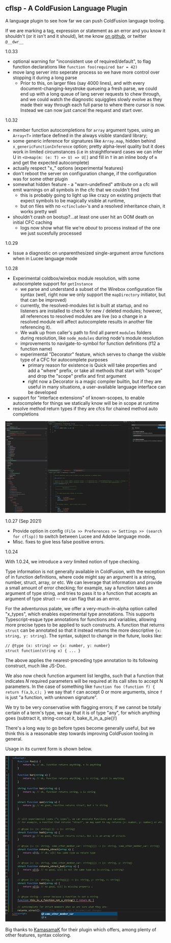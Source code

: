 ## cflsp - A ColdFusion Language Plugin

A language plugin to see how far we can push ColdFusion language tooling.

If we are marking a tag, expression or statement as an error and you know it shouldn't (or it isn't and it should), let me know [on github](https://github.com/softwareCobbler/cfc), or twitter `@__dwr__`

1.0.33
- optional warning for "inconsistent use of required/default", to flag function declarations like `function foo(required bar = 42)`
- move lang server into seperate process so we have more control over stopping it during a long parse
  - Prior to this, on larger files (say 4000 lines), and with every document-changing-keystroke queueing a fresh parse, we could end up with a long queue of lang server requests to chew through, and we could watch
  the diagnostic squigglies slowly evolve as they made their way through each full parse to where there cursor is now. Instead we can now just cancel the request and start over.

1.0.32
- member function autocompletions for `array` argument types, using an `Array<T>` interface defined in the always visible standard library;
- some generic inference for signatures like `Array.map`, hidden behind
  `x_genericFunctionInference` option; pretty alpha-level quality but it does work in limited circumstances (i.e in straightforward cases we can infer U in `<U>map(m: (e: T) => U) => U[]` and fill in `T` in an inline body of `m` and get the expected autocomplete)
- actually respect "x_" options (experimental features)
- don't reboot the server on configuration change, if the configuration was for some other plugin
- somewhat hidden feature - a "warn-undefined" attribute on a cfc will emit warnings on all symbols in the cfc that we couldn't find
  - this is probably going to light up like crazy on existing projects that expect symbols to be magically visible at runtime,
  - but on files with no `<cfinclude>`'s and a resolved inheritance chain, it works pretty well
- shouldn't crash on bootup?...at least one user hit an OOM death on initial CFC caching
  - logs now show what file we're *about* to process instead of the one we just sucesfully processed

1.0.29
- Issue a diagnostic on unparenthesized single-argument arrow functions when in Lucee language mode

1.0.28
- Experimental coldbox/wirebox module resolution, with some autocomplete support for `getInstance`
  - we parse and understand a subset of the Wirebox configuration file syntax (well, right now we only support the `mapDirectory` initiator, but that can be improved)
  - currently, the resolved-modules list is built at startup, and no listeners are installed
  to check for new / deleted modules; however, all references to resolved modules are live (so a change in a resolved module will affect autocomplete results in another file referencing it).
  - We walk up from caller's path to find all parent `modules` folders during resolution, like `node_modules` during node's module resolution
  - improvements to navigate-to-symbol for function definitions (f12 a function name)
  - experimental "Decorator" feature, which serves to change the visible type of a CFC for autocomplete purposes
    - primary reason for existence is Quick will take properties and add a "where" prefix, or take all methods that start with "scope" and drop the "scope" prefix and first argument
    - right now a Decorator is a magic compiler builtin, but if they are useful in many situations, a user-available language interface can be developed
- support for "interface extensions" of known-scopes, to enable autocomplete for things we statically know will be in scope at runtime
- resolve method return types if they are cfcs for chained method auto completions

![wirebox module resolutions and interface driven scope extensions](./cflsp-vscode/experimentalWireboxResolution.gif)

1.0.27 (Sep 2021)

- Provide option in config `(File >> Preferences >> Settings >> (search for cflsp))` to switch between Lucee and Adobe language mode.
- Misc. fixes to give less false positive errors.

1.0.24

With 1.0.24, we introduce a *very* limited notion of type checking.

Type information is not generally available in ColdFusion, with the exception of in function definitions, where code
might say an argument is a string, number, struct, array, or etc. We can leverage that information and provide a small amount of error
checking; for example, say a function takes an argument of type string, and tries to pass it to a function that accepts an argument of type
struct -- we can flag that as an error.

For the adventurous palate, we offer a very-much-in-alpha option called "x_types", which enables experimental type annotations. This supports Typescript-esque
type annotations for functions and variables, allowing more precise types to be applied to such constructs. A function that returns `struct` can be annotated
so that it instead returns the more descriptive `{x: string, y: string}`. The syntax, subject to change in the future, looks like:

```
// @type (x: string) => {x: number, y: number}
struct function(string x) { ... }
```

The above applies the nearest-preceding type annotation to its following construct, much like JS-Doc.

We also now check function argument list lengths, such that a function that indicates *N* required parameters will be required at its call sites to
accept N parameters. In the case of something like `function foo (function f) { return f(a,b,c); }` we say that `f` can accept 0 or more arguments,
since `f` is just "a function, with unknown signature".

We try to be very conservative with flagging errors; if we cannot be totally certain of a term's type, we say that it is of type "any", for which anything goes (subtract
it, string-concat it, bake_it_in_a_pie()!)

There's a long way to go before types become generally useful, but we think this is a reasonable step towards improving ColdFusion tooling in general.

Usage in its current form is shown below.

![current state of typechecks](./cflsp-vscode/min-type-checks.png)

Big thanks to [KamasamaK](https://github.com/KamasamaK/vscode-cfml) for their plugin which offers, among plenty of other features, syntax coloring.